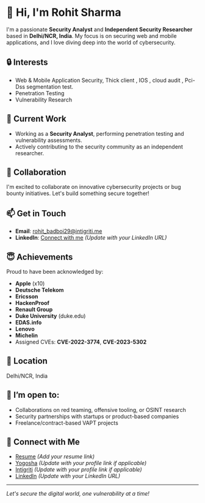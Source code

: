 # 👋 Hi, I'm Rohit Sharma

I'm a passionate **Security Analyst** and **Independent Security Researcher** based in **Delhi/NCR, India**. My focus is on securing web and mobile applications, and I love diving deep into the world of cybersecurity.

## 🔒 Interests
- Web & Mobile Application Security, Thick client , IOS , cloud audit , Pci-Dss segmentation test.
- Penetration Testing
- Vulnerability Research

## 🌱 Current Work
- Working as a **Security Analyst**, performing penetration testing and vulnerability assessments.
- Actively contributing to the security community as an independent researcher.

## 💞️ Collaboration
I'm excited to collaborate on innovative cybersecurity projects or bug bounty initiatives. Let's build something secure together!

## 📫 Get in Touch
- **Email**: [rohit_badboi29@intigriti.me](mailto:rohit_badboi29@intigriti.me)
- **LinkedIn**: [Connect with me](https://www.linkedin.com/in/r0x5r) *(Update with your LinkedIn URL)*

## 😇 Achievements
Proud to have been acknowledged by:
- **Apple** (x10)
- **Deutsche Telekom**
- **Ericsson**
- **HackenProof**
- **Renault Group**
- **Duke University** (duke.edu)
- **EDAS.info**
- **Lenovo**
- **Michelin**
- Assigned CVEs: **CVE-2022-3774**, **CVE-2023-5302**

## 📍 Location
Delhi/NCR, India

## 🤝 I’m open to:
- Collaborations on red teaming, offensive tooling, or OSINT research
- Security partnerships with startups or product-based companies
- Freelance/contract-based VAPT projects

## 🔗 Connect with Me
- [Resume](https://r0x5r.github.io/Resume.pdf) *(Add your resume link)*
- [Yogosha](https://yogosha.com/r/r0x5r) *(Update with your profile link if applicable)*
- [Intigriti](https://app.intigriti.com/profile/rohit_badboi29) *(Update with your profile link if applicable)*
- [LinkedIn](https://www.linkedin.com/in/r0x5r) *(Update with your LinkedIn URL)*

---

*Let's secure the digital world, one vulnerability at a time!*


